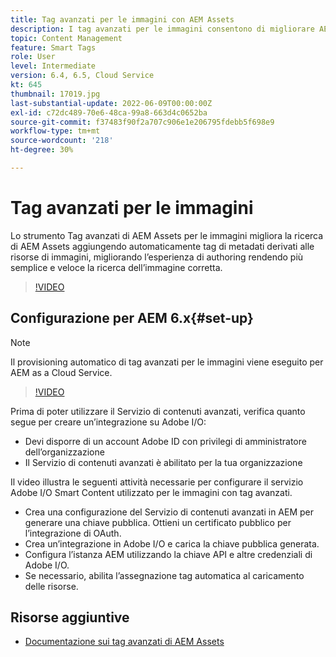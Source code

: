 ```yaml
---
title: Tag avanzati per le immagini con AEM Assets
description: I tag avanzati per le immagini consentono di migliorare AEM funzionalità di ricerca aggiungendo automaticamente e in modo intelligente tag di metadati alle risorse delle immagini in base al contenuto dell’immagine.
topic: Content Management
feature: Smart Tags
role: User
level: Intermediate
version: 6.4, 6.5, Cloud Service
kt: 645
thumbnail: 17019.jpg
last-substantial-update: 2022-06-09T00:00:00Z
exl-id: c72dc489-70e6-48ca-99a8-663d4c0652ba
source-git-commit: f37483f90f2a707c906e1e206795fdebb5f698e9
workflow-type: tm+mt
source-wordcount: '218'
ht-degree: 30%

---
```


# Tag avanzati per le immagini

Lo strumento Tag avanzati di AEM Assets per le immagini migliora la ricerca di AEM Assets aggiungendo automaticamente tag di metadati derivati alle risorse di immagini, migliorando l’esperienza di authoring rendendo più semplice e veloce la ricerca dell’immagine corretta.

>[!VIDEO](https://video.tv.adobe.com/v/17019/?quality=12&learn=on)

## Configurazione per AEM 6.x{#set-up}

>[!NOTE]
> Il provisioning automatico di tag avanzati per le immagini viene eseguito per AEM as a Cloud Service.

>[!VIDEO](https://video.tv.adobe.com/v/17023/?quality=12&learn=on)

Prima di poter utilizzare il Servizio di contenuti avanzati, verifica quanto segue per creare un’integrazione su Adobe I/O:

* Devi disporre di un account Adobe ID con privilegi di amministratore dell’organizzazione
* Il Servizio di contenuti avanzati è abilitato per la tua organizzazione

Il video illustra le seguenti attività necessarie per configurare il servizio Adobe I/O Smart Content utilizzato per le immagini con tag avanzati.

* Crea una configurazione del Servizio di contenuti avanzati in AEM per generare una chiave pubblica. Ottieni un certificato pubblico per l’integrazione di OAuth.
* Crea un’integrazione in Adobe I/O e carica la chiave pubblica generata.
* Configura l’istanza AEM utilizzando la chiave API e altre credenziali di Adobe I/O.
* Se necessario, abilita l’assegnazione tag automatica al caricamento delle risorse.

## Risorse aggiuntive

* [Documentazione sui tag avanzati di AEM Assets](https://experienceleague.adobe.com/docs/experience-manager-cloud-service/assets/manage/smart-tags.html)
